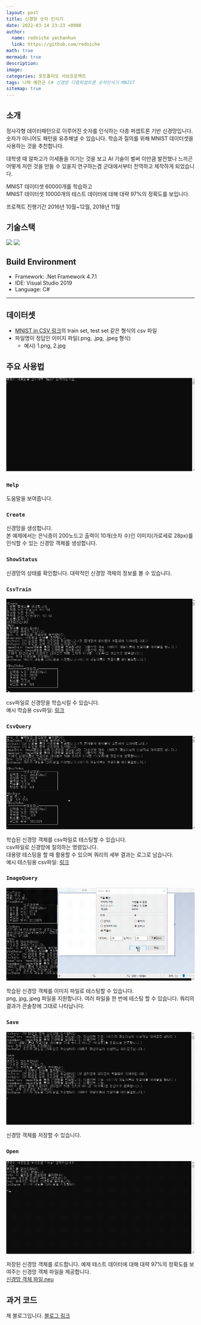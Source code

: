 ```yaml
---
layout: post
title: 신경망 숫자 인식기
date: 2022-03-14 23:23 +0900
author:
  name: redniche yechankun
  link: https://github.com/redniche
math: true
mermaid: true
description:
image:
categories: 포트폴리오 서브프로젝트
tags: 니체 예찬군 C# 신경망 다층퍼셉트론 숫자인식기 MNIST
sitemap: true
---
```


## 소개

정사각형 데이터패턴으로 이루어진 숫자를 인식하는 다층 퍼셉트론 기반 신경망입니다. 숫자가 아니어도 패턴을 유추해낼 수 있습니다.
학습과 질의를 위해 MNIST 데이터셋을 사용하는 것을 추천합니다.

대학생 때 알파고가 이세돌을 이기는 것을 보고 AI 기술이 벌써 이만큼 발전했나 느끼곤 어떻게 저런 것을 만들 수 있을지 연구하는겸 군대에서부터 전역하고 제작하게 되었습니다.

MNIST 데이터셋 60000개를 학습하고  
MNIST 데이터셋 10000개의 테스트 데이터에 대해 대략 97%의 정확도를 보입니다.

프로젝트 진행기간 2016년 10월~12월, 2018년 11월

## 기술스택

<img src="https://img.shields.io/badge/C%23-007ACC?style=flat&logo=CSharp&logoColor=white">

<img src="https://img.shields.io/badge/.Net Framework-007ACC?style=flat&logo=DotNet&logoColor=white">

## Build Environment

- Framework: .Net Framework 4.7.1
- IDE: Visual Studio 2019
- Language: C#

---

## 데이터셋

- [MNIST in CSV 링크](https://pjreddie.com/projects/mnist-in-csv/)의 train set, test set 같은 형식의 csv 파일
- 파일명이 정답인 이미지 파일(.png, .jpg, .jpeg 형식)
  - 예시) 1.png, 2.jpg

## 주요 사용법

![주요 사용법1](/assets/img/portfolio/subproject/신경망숫자인식기/신경망초기화.gif)

### `Help`

도움말을 보여줍니다.

### `Create`

신경망을 생성합니다.  
본 예제에서는 은닉층이 200노드고 출력이 10개(숫자 수)인 이미지(가로세로 28px)를 인식할 수 있는 신경망 객체를 생성합니다.

### `ShowStatus`

신경망의 상태를 확인합니다. 대략적인 신경망 객체의 정보를 볼 수 있습니다.

### `CsvTrain`

![주요 사용법1](/assets/img/portfolio/subproject/신경망숫자인식기/Csv학습.gif)

csv파일로 신경망을 학습시킬 수 있습니다.  
예시 학습용 csv파일: [링크](https://pjreddie.com/media/files/mnist_train.csv)

### `CsvQuery`

![주요 사용법1](/assets/img/portfolio/subproject/신경망숫자인식기/Csv질의.gif)

학습된 신경망 객체를 csv파일로 테스팅할 수 있습니다.  
csv파일로 신경망에 질의하는 명령입니다.  
대용량 테스팅을 할 때 활용할 수 있으며 쿼리의 세부 결과는 로그로 남습니다.  
예시 테스팅용 csv파일: [링크](https://pjreddie.com/media/files/mnist_test.csv)

### `ImageQuery`

![주요 사용법1](/assets/img/portfolio/subproject/신경망숫자인식기/이미지쿼리.gif)

학습된 신경망 객체를 이미지 파일로 테스팅할 수 있습니다.  
png, jpg, jpeg 파일을 지원합니다. 여러 파일을 한 번에 테스팅 할 수 있습니다.
쿼리의 결과가 콘솔창에 그대로 나타납니다.

### `Save`

![주요 사용법1](/assets/img/portfolio/subproject/신경망숫자인식기/신경망저장.gif)

신경망 객체를 저장할 수 있습니다.

### `Open`

![주요 사용법1](/assets/img/portfolio/subproject/신경망숫자인식기/신경망불러오기.gif)

저장된 신경망 객체를 로드합니다.
예제 테스트 데이터에 대해 대략 97%의 정확도를 보여주는 신경망 객체 파일을 제공합니다.  
[신경망 객체 파일.neu](https://github.com/redniche/Neural-Number-Recognition/blob/main/trained_file/my_train_data.neu)

## 과거 코드

제 블로그입니다.
[블로그 링크](https://blog.naver.com/redniche/221401615403)
